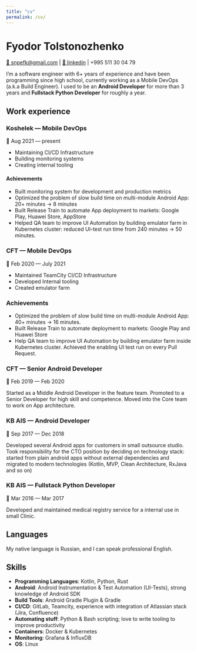 ```yaml
---
title: "cv"
permalink: /cv/
---
```


# Fyodor Tolstonozhenko 

[📌 snpefk@gmail.com](mailto:snpefk@gmail.com) | [📌 linkedin](https://www.linkedin.com/in/snpefk/) | +995 511 30 04 79

I’m a software engineer with 6+ years of experience and have been programming since high school, currently working as a Mobile DevOps (a.k.a Build Engineer). I used to be an **Android Developer** for more than 3 years and **Fullstack Python Developer** for roughly a year. 

## Work experience 

### Koshelek — Mobile DevOps 

📅 Aug 2021 — present

- Maintaining CI/CD Infrastructure
- Building monitoring systems 
- Creating internal tooling 

#### Achievements
- Built monitoring system for development and production metrics  
- Optimized the problem of slow build time on multi-module Android App: 20+ minutes → 8 minutes
- Built Release Train to automate App deployment to markets: Google Play, Huawei Store, AppStore 
- Helped QA team to improve UI Automation by building emulator farm in Kubernetes cluster: reduced UI-test run time from 240 minutes → 50 minutes.

### CFT — Mobile DevOps

📅 Feb 2020 — July 2021

- Maintained TeamCity CI/CD Infrastructure
- Developed Internal tooling 
- Created emulator farm 

### Achievements
- Optimized the problem of slow build time on multi-module Android App: 40+ minutes → 16 minutes.  
- Built Release Train to automate deployment to markets: Google Play and Huawei Store  
- Help QA team to improve UI Automation by building emulator farm inside Kubernetes cluster. Achieved the enabling UI test run on every Pull Request.

### CFT — Senior Android Developer 

📅 Feb 2019 — Feb 2020

Started as a Middle Android Developer in the feature team. Promoted to a Senior Developer for high skill and competence. Moved into the Core team to work on App architecture.

### KB AIS — Android Developer

📅 Sep 2017 — Dec 2018

Developed several Android apps for customers in small outsource studio. Took responsibility for the CTO position by deciding on technology stack: started from plain android apps without external dependencies and migrated to modern technologies (Kotlin, MVP, Clean Architecture, RxJava and so on)

### KB AIS — Fullstack Python Developer 

📅 Mar 2016 — Mar 2017

Developed and maintained medical registry service for a internal use in small Clinic.

## Languages

My native language is Russian, and I can speak professional English. 

## Skills 

- **Programming Languages**: Kotlin, Python, Rust
- **Android**: Android Instrumentation & Test Automation (UI-Tests), strong knowledge of Android SDK
- **Build Tools**: Android Gradle Plugin & Gradle
- **CI/CD**: GitLab, Teamcity, experience with integration of Atlassian stack (Jira, Confluence)
- **Automating stuff**: Python & Bash scripting; love to write tooling to improve productivity
- **Containers**: Docker & Kubernetes
- **Monitoring**: Grafana & InfluxDB
- **OS**: Linux